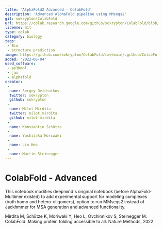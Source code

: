 ```yaml
---
title: 'AlphaFold2 Advanced - ColabFold'
description: 'Advanced AlphaFold pipeline using MMseqs2'
git: sokrypton/ColabFold
url: https://colab.research.google.com/github/sokrypton/ColabFold/blob/main/AlphaFold2.ipynb
license: mit
type: colab
category: biology
tags:
 - Bio
 - structure prediction
image: https://github.com/sokrypton/ColabFold/raw/main/.github/ColabFold_Marv_Logo.png
added: "2022-06-04"
used_software:
 - py3Dmol
 - jax
 - alphafold
creator:
 - 
  name: Sergey Ovichnikov
  twitter: sokrypton
  github: sokrypton
 - 
  name: Milot Mirdita
  twitter: milot_mirdita
  github: milot-mirdita
 - 
  name: Konstantin Schütze
 - 
  name: Yoshitaka Moriwaki
 - 
  name: Lim Heo
 - 
  name: Martin Steinegger
---
```


# ColabFold - Advanced

This notebook modifies deepmind's original notebook (before AlphaFold-Multimer existed) to add experimental support for modeling complexes (both homo and hetero-oligomers), option to run MMseqs2 instead of Jackhmmer for MSA generation and advanced functionality.

Mirdita M, Schütze K, Moriwaki Y, Heo L, Ovchinnikov S, Steinegger M. ColabFold: Making protein folding accessible to all. Nature Methods, 2022
